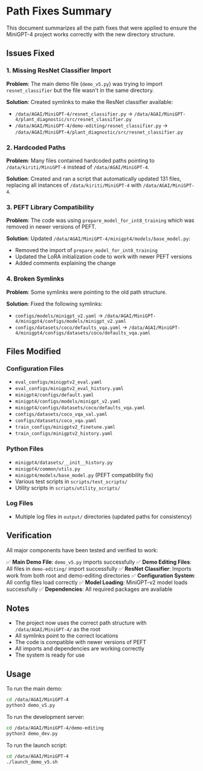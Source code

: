 # Path Fixes Summary

This document summarizes all the path fixes that were applied to ensure the MiniGPT-4 project works correctly with the new directory structure.

## Issues Fixed

### 1. Missing ResNet Classifier Import
**Problem**: The main demo file (`demo_v5.py`) was trying to import `resnet_classifier` but the file wasn't in the same directory.

**Solution**: Created symlinks to make the ResNet classifier available:
- `/data/AGAI/MiniGPT-4/resnet_classifier.py` → `/data/AGAI/MiniGPT-4/plant_diagnostic/src/resnet_classifier.py`
- `/data/AGAI/MiniGPT-4/demo-editing/resnet_classifier.py` → `/data/AGAI/MiniGPT-4/plant_diagnostic/src/resnet_classifier.py`

### 2. Hardcoded Paths
**Problem**: Many files contained hardcoded paths pointing to `/data/kiriti/MiniGPT-4` instead of `/data/AGAI/MiniGPT-4`.

**Solution**: Created and ran a script that automatically updated 131 files, replacing all instances of `/data/kiriti/MiniGPT-4` with `/data/AGAI/MiniGPT-4`.

### 3. PEFT Library Compatibility
**Problem**: The code was using `prepare_model_for_int8_training` which was removed in newer versions of PEFT.

**Solution**: Updated `/data/AGAI/MiniGPT-4/minigpt4/models/base_model.py`:
- Removed the import of `prepare_model_for_int8_training`
- Updated the LoRA initialization code to work with newer PEFT versions
- Added comments explaining the change

### 4. Broken Symlinks
**Problem**: Some symlinks were pointing to the old path structure.

**Solution**: Fixed the following symlinks:
- `configs/models/minigpt_v2.yaml` → `/data/AGAI/MiniGPT-4/minigpt4/configs/models/minigpt_v2.yaml`
- `configs/datasets/coco/defaults_vqa.yaml` → `/data/AGAI/MiniGPT-4/minigpt4/configs/datasets/coco/defaults_vqa.yaml`

## Files Modified

### Configuration Files
- `eval_configs/minigptv2_eval.yaml`
- `eval_configs/minigptv2_eval_history.yaml`
- `minigpt4/configs/default.yaml`
- `minigpt4/configs/models/minigpt_v2.yaml`
- `minigpt4/configs/datasets/coco/defaults_vqa.yaml`
- `configs/datasets/coco_vqa_val.yaml`
- `configs/datasets/coco_vqa.yaml`
- `train_configs/minigptv2_finetune.yaml`
- `train_configs/minigptv2_history.yaml`

### Python Files
- `minigpt4/datasets/__init__history.py`
- `minigpt4/common/utils.py`
- `minigpt4/models/base_model.py` (PEFT compatibility fix)
- Various test scripts in `scripts/test_scripts/`
- Utility scripts in `scripts/utility_scripts/`

### Log Files
- Multiple log files in `output/` directories (updated paths for consistency)

## Verification

All major components have been tested and verified to work:

✅ **Main Demo File**: `demo_v5.py` imports successfully
✅ **Demo Editing Files**: All files in `demo-editing/` import successfully
✅ **ResNet Classifier**: Imports work from both root and demo-editing directories
✅ **Configuration System**: All config files load correctly
✅ **Model Loading**: MiniGPT-v2 model loads successfully
✅ **Dependencies**: All required packages are available

## Notes

- The project now uses the correct path structure with `/data/AGAI/MiniGPT-4/` as the root
- All symlinks point to the correct locations
- The code is compatible with newer versions of PEFT
- All imports and dependencies are working correctly
- The system is ready for use

## Usage

To run the main demo:
```bash
cd /data/AGAI/MiniGPT-4
python3 demo_v5.py
```

To run the development server:
```bash
cd /data/AGAI/MiniGPT-4/demo-editing
python3 demo_dev.py
```

To run the launch script:
```bash
cd /data/AGAI/MiniGPT-4
./launch_demo_v5.sh
```
